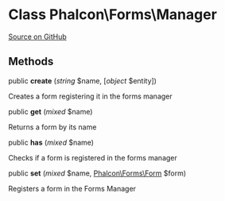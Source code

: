# Class **Phalcon\\Forms\\Manager**

<a href="https://github.com/phalcon/cphalcon/blob/master/phalcon/forms/manager.zep" class="btn btn-default btn-sm">Source on GitHub</a>

## Methods

public **create** (*string* $name, [*object* $entity])

Creates a form registering it in the forms manager

public **get** (*mixed* $name)

Returns a form by its name

public **has** (*mixed* $name)

Checks if a form is registered in the forms manager

public **set** (*mixed* $name, [Phalcon\Forms\Form](/en/3.2/api/Phalcon_Forms_Form) $form)

Registers a form in the Forms Manager